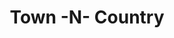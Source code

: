 ---
title: "Town -N- Country"
url: /durham/town-n-country-south-lasalle-street/
shop: convenience
---